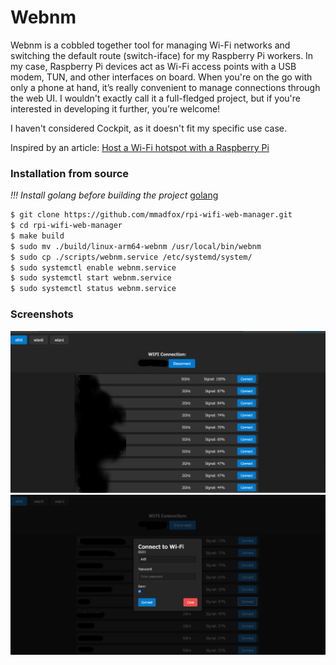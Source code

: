 # Webnm 

Webnm is a cobbled together tool for managing Wi-Fi networks and switching the default route (switch-iface) for my Raspberry Pi workers. In my case, Raspberry Pi devices act as Wi-Fi access points with a USB modem, TUN, and other interfaces on board. When you're on the go with only a phone at hand, it’s really convenient to manage connections through the web UI. I wouldn't exactly call it a full-fledged project, but if you're interested in developing it further, you’re welcome!

I haven't considered Cockpit, as it doesn't fit my specific use case.

Inspired by an article:
[Host a Wi-Fi hotspot with a Raspberry Pi](https://www.raspberrypi.com/tutorials/host-a-hotel-wifi-hotspot/)

### Installation from source 
*!!! Install golang before building the project* [golang](https://go.dev/doc/install)

```bash
$ git clone https://github.com/mmadfox/rpi-wifi-web-manager.git
$ cd rpi-wifi-web-manager
$ make build
$ sudo mv ./build/linux-arm64-webnm /usr/local/bin/webnm
$ sudo cp ./scripts/webnm.service /etc/systemd/system/
$ sudo systemctl enable webnm.service
$ sudo systemctl start webnm.service
$ sudo systemctl status webnm.service
```
### Screenshots
![List](docs/images/webnm1.png)
![New connection](docs/images/webnm2.png)